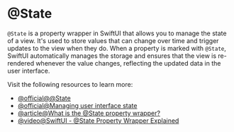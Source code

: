 # @State

`@State` is a property wrapper in SwiftUI that allows you to manage the state of a view. It's used to store values that can change over time and trigger updates to the view when they do. When a property is marked with `@State`, SwiftUI automatically manages the storage and ensures that the view is re-rendered whenever the value changes, reflecting the updated data in the user interface.

Visit the following resources to learn more:

- [@official@@State](https://developer.apple.com/documentation/swiftui/state)
- [@official@Managing user interface state](https://developer.apple.com/documentation/swiftui/managing-user-interface-state)
- [@article@What is the @State property wrapper?](https://www.hackingwithswift.com/quick-start/swiftui/what-is-the-state-property-wrapper)
- [@video@SwiftUI - @State Property Wrapper Explained](https://www.youtube.com/watch?v=48JYBb5yJ0s)